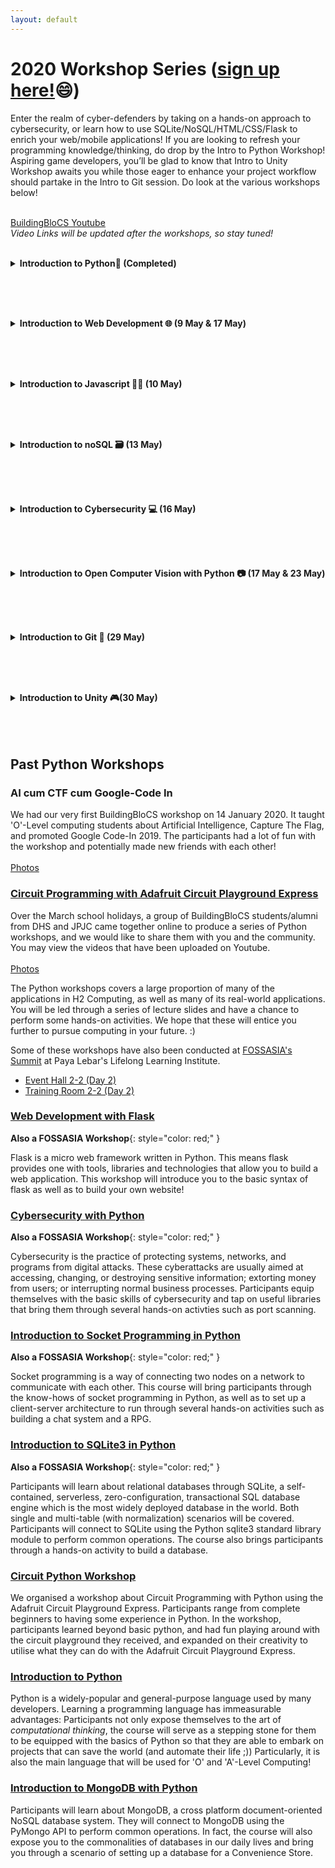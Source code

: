 ```yaml
---
layout: default
---
```


# 2020 Workshop Series ([**sign up here!**](https://forms.gle/wdzqCbVki58rj7da9)😄) 

Enter the realm of cyber-defenders by taking on a hands-on approach to cybersecurity, or learn how to use SQLite/NoSQL/HTML/CSS/Flask to enrich your web/mobile applications! If you are looking to refresh your programming knowledge/thinking, do drop by the Intro to Python Workshop! Aspiring game developers, you’ll be glad to know that Intro to Unity Workshop awaits you while those eager to enhance your project workflow should partake in the Intro to Git session. Do look at the various workshops below!

<br><a class="btn" href="https://www.youtube.com/channel/UCWQmrxGbwU4jFBCJf7rPoFQ">BuildingBloCS Youtube</a>
<br><i>Video Links will be updated after the workshops, so stay tuned!</i><br><br>

<div>
<details>
<summary><strong>Introduction to Python🐍 (Completed)</strong></summary><br>

By the end of the workshop, participants would learn  <br /><br />
<ul>
  <li>The basics of python</li>
  <li>If statements, lists, loops</li>
  <li>Create some simple programs (e.g. mark to grade converter/calculator) </li>
</ul>

<br><br><strong>Prerequisites:</strong> Nothing much other than a desire to learn!<br><br>

<a class="btn" href="https://youtu.be/v6thpmA7w-o">View Video</a>
</details><br><br>

<br><details>
<summary><strong>Introduction to Web Development 🌐 (9 May & 17 May)</strong></summary><br>
<img src="https://yogendra.me/2017/07/20/migration-mania/html-js-css.png" style="width:130px;">
<br><strong>Learning to build a efficient web application quickly is increasingly important. This workshop (and more) will equip you with the skills and tools to build your own web application. Here are some of the tools you will learn!</strong><br><br>Flask is used as a web-framework. This will form the basis for the web-application.<br><br>Participants will also learn about the basics of HTML (Markup Language for the Web) and CSS (Casacading Style Sheets for nice designs), along with other frameworks to improve their website's user interface and experience.<br><br>
SQL forms an important part in our applications, by helping to store a variety of user data!<br>
Participants will explore the concepts of:
- normalized databases
- simple sql queries
- various sql technologies and their pros and cons 

<br><br><strong>Prerequisites:</strong> Basic Knowledge of Python (Intro to Python Workshop)
</details><br><br>

<br><details>
<summary><strong>Introduction to Javascript 🏃‍♀️ (10 May)</strong></summary><br>

JavaScript is an extremely popular programming language used primarily by Web 
browsers to create a dynamic and interactive experience for the user. 
Most of the functions and applications that make the Internet 
indispensable to modern life are coded in some form of JavaScript. 
<br><br>
At the end of the course, participants will be able to create a simple <strong>discord bot
that tells you the time using nodejs</strong>
</details><br><br>

<br><details>
<summary><strong>Introduction to noSQL 🗃 (13 May)</strong></summary><br>

After learning SQL, why not learn NoSQL? NoSQL databases (aka "not only SQL") are non tabular, and store data differently than relational tables (aka SQL). <br> NoSQL databases come in a variety of types based on their data model. The main types are document, key-value, wide-column, and graph. They provide flexible schemas and scale easily with large amounts of data and high user loads.
  
<br><br><strong>Prerequisites:</strong> Basic Knowledge of Python (Intro to Python Workshop)
</details><br><br>

<br><details>
<summary><strong>Introduction to Cybersecurity 💻 (16 May)</strong></summary><br>

Cyberattacks are increasingly becoming more common, while our reliance on digital systems has increased significantly. A sound understanding of cybersecurity principles would thus go a long way in helping to ensure one stays cyber secure.<br>

In this course, we will be embarking on a Capture-the-Flag style competition where participants will go through some Basic Web/ Forensics/ Cryptography Concepts.   
  
<br><br><strong>Prerequisites:</strong> Basic Knowledge of Python would be helpful (Intro to Python Workshop)
</details><br><br>

<br><details>
<summary><strong>Introduction to Open Computer Vision with Python 📷 (17 May & 23 May)</strong></summary><br>
<img src="https://user-images.githubusercontent.com/47784720/80275797-349dab80-8716-11ea-8b11-ce656342ae73.png" alt="EdgeDunmanHigh" width="600"/>
<br><strong>Part 1</strong><br>
Open CV is a powerful library used to analyse images and videos! Equip 
youselves with the knowledge about the various Open CV features. In Part 1,
we will be introducing the fundamentals of opencv, starting with Trackbars and
Histograms (both static and video analysis)

<br><br><strong>Part 2</strong><br>
In Part 2, We will be learning how to make use of the slider trackbars to isolate
certain colors of an image. We will also explore the math behind Canny Edge 
Detection. Participants will also get to embark on a future project!

<br><br><strong>Prerequisites:</strong> Basic Knowledge of Python (Intro to Python Workshop)
</details><br><br>

<br><details>
<summary><strong>Introduction to Git 🌲 (29 May)</strong></summary><br>
Open source development is increasingly prevalent in software development, powering many devices that we use daily. Originally developed for the managing the Linux Operating System, Git is an extremely powerful tool for managing computing projects.<br><br>
Participants will learn what Git is and how it is different from GitHub, what programmers can use Git for, learn to perform basic operations (commit, pull etc) using a Git GUI Client, perform simple collaborative operations (merge, forking) and understand the use of pull requests in working on public open source projects
  
<br><br><strong>Prerequisites:</strong> A little knowledge of terminal/Command Prompt commands would be helpful but not essential
</details><br><br>

<br><details>
<summary><strong>Introduction to Unity 🎮(30 May)</strong></summary><br>
Participants will be introduced to the the Game Loop, 2D Space, Collision detection, and make a simple game involving moving the player character.
  
<br><br><strong>Prerequisites:</strong> Knowledge of C# programming would be useful, but not required.
As for programming knowledge, its mainly going to be variables:
<pre class="line-numbers">
  <code class="language-aspnet">
Vector3 direction = new Vector3(1,1,1);
  </code>
</pre>
and if else statements:<br>
<pre class="line-numbers">
  <code class="language-aspnet">
if (Input.GetButtonDown('Jump')){
  transform.translate(direction);
}
  </code>
</pre>

</details><br>
</div><br><br>

## Past Python Workshops
### AI cum CTF cum Google-Code In
We had our very first BuildingBloCS workshop on 14 January 2020. It taught 'O'-Level computing students about Artificial Intelligence, Capture The Flag, and promoted Google Code-In 2019. The participants had a lot of fun with the workshop and potentially made new friends with each other! <br><br>
<a class="btn" href="https://photos.app.goo.gl/ToVkPLV3zoNLuNqy8">Photos</a>

### [Circuit Programming with Adafruit Circuit Playground Express](https://youtu.be/DsDeCd6VNj0)
Over the March school holidays, a group of BuildingBloCS students/alumni from DHS and JPJC came together online to produce a series of Python workshops, and we would like to share them with you and the community. You may view the videos that have been uploaded on Youtube.<br><br>
<a class="btn" href="https://photos.app.goo.gl/HWpBV3mRVwjM55ez5">Photos</a>

The Python workshops covers a large proportion of many of the applications in H2 Computing, as well as many of its real-world applications. You will be led through a series of lecture slides and have a chance to perform some hands-on activities. We hope that these will entice you further to pursue computing in your future. :)

Some of these workshops have also been conducted at [FOSSASIA's Summit](https://summit.fossasia.org/) at Paya Lebar's Lifelong Learning Institute.
* [Event Hall 2-2 (Day 2)](https://youtu.be/7eAAivicPmk)
* [Training Room 2-2 (Day 2)](https://youtu.be/CMJZ6SZIaRs)

### [Web Development with Flask](https://youtu.be/074b8o15Vnc)

**Also a FOSSASIA Workshop**{: style="color: red;" }

Flask is a micro web framework written in Python. This means flask provides one with tools, libraries and technologies that allow you to build a web application. This workshop will introduce you to the basic syntax of flask as well as to build your own website!

### [Cybersecurity with Python](https://youtu.be/P5ti4jgk7eQ)

**Also a FOSSASIA Workshop**{: style="color: red;" }

Cybersecurity is the practice of protecting systems, networks, and programs from digital attacks. These cyberattacks are usually aimed at accessing, changing, or destroying sensitive information; extorting money from users; or interrupting normal business processes. Participants equip themselves with the basic skills of cybersecurity and tap on useful libraries that bring them through several hands-on activties such as port scanning.

### [Introduction to Socket Programming in Python](https://youtu.be/T248IPVosR4)

**Also a FOSSASIA Workshop**{: style="color: red;" }

Socket programming is a way of connecting two nodes on a network to communicate with each other. This course will bring participants through the know-hows of socket programming in Python, as well as to set up a client-server architecture to run through several hands-on activities such as building a chat system and a RPG.

### [Introduction to SQLite3 in Python]()

**Also a FOSSASIA Workshop**{: style="color: red;" }

Participants will learn about relational databases through SQLite, a self-contained, serverless, zero-configuration, transactional SQL database engine which is the most widely deployed database in the world. Both single and multi-table (with normalization) scenarios will be covered. Participants will connect to SQLite using the Python sqlite3 standard library module to perform common operations. The course also brings participants through a hands-on activity to build a database.

### [Circuit Python Workshop](https://youtu.be/DsDeCd6VNj0)
We organised a workshop about Circuit Programming with Python using the Adafruit Circuit Playground Express. Participants range from complete beginners to having some experience in Python. In the workshop, participants learned beyond basic python, and had fun playing around with the circuit playground they received, and expanded on their creativity to utilise what they can do with the Adafruit Circuit Playground Express.

### [Introduction to Python](https://youtu.be/Ms0BERdaIeI) 
Python is a widely-popular and general-purpose language used by many developers. Learning a programming language has immeasurable advantages: Participants not only expose themselves to the art of _computational thinking_, the course will serve as a stepping stone for them to be equipped with the basics of Python so that they are able to embark on projects that can save the world (and automate their life ;)) Particularly, it is also the main language that will be used for 'O' and 'A'-Level Computing!

### [Introduction to MongoDB with Python](https://youtu.be/Gs3zYwtDXEw)
Participants will learn about MongoDB, a cross platform document-oriented NoSQL database system. They will connect to MongoDB using the PyMongo API to perform common operations. In fact, the course will also expose you to the commonalities of databases in our daily lives and bring you through a scenario of setting up a database for a Convenience Store.
